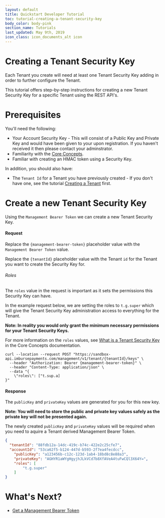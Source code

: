 ```yaml
---
layout: default
title: Quickstart Developer Tutorial
toc: tutorial-creating-a-tenant-security-key
body_color: body-pink
section_name: Tutorials
last_updated: May 9th, 2019
icon_class: icon_documents_alt icon
---
```

# Creating a Tenant Security Key
Each Tenant you create will need at least one Tenant Security Key adding in order to further configure the Tenant.

This tutorial offers step-by-step instructions for creating a new Tenant Security Key for a specific Tenant using the REST API's.

# Prerequisites
You'll need the following:

- Your Account Security Key - This will consist of a Public Key and Private Key and would have been given to your upon registration. If you haven't received it then please contact your adminstrator.
- Familiarity with the [Core Concepts](/pages/guides/core-concepts).
- Familiar with creating an HMAC token using a Security Key.

In addition, you should also have:
- The `Tenant Id` for a Tenant you have previously created - If you don't have one, see the tutorial [Creating a Tenant](/pages/tutorials/creating-a-tenant) first.

# Create a new Tenant Security Key
Using the `Management Bearer Token` we can create a new Tenant Security Key.

#### Request
Replace the `{management-bearer-token}` placeholder value with the `Management Bearer Token` value.

Replace the `{tenantId}` placeholder value with the Tenant `id` for the Tenant you want to create the Security Key for.

###### Roles
The `roles` value in the request is important as it sets the permissions this Security Key can have. 

In the example request below, we are setting the roles to `t.g.super` which will give the Tenant Security Key administration access to everything for the Tenant.

**Note: In reality you would only grant the minimum necessary permissions for your Tenant Security Keys.**

For more information on the `roles` values, see [What is a Tenant Security Key](/pages/guides/core-concepts/#what-is-a-tenant-security-key) in the Core Concepts documentation.

```curl
curl --location --request POST "https://sandbox-api.imbursepayments.com/management/v1/tenant/{tenantId}/keys" \
  --header "Authorization: Bearer {management-bearer-token}" \
  --header "Content-Type: application/json" \
  --data "{
	\"roles\": ["t.sup.a]
}"
```

#### Response
The `publicKey` and `privateKey` values are generated for you for this new key. 

**Note: You will need to store the public and private key values safely as the private key will not be presented again.**

The newly created `publicKey` and `privateKey` values will be required when you need to aquire a Tenant derived Management Bearer Token.

```json
{
  "tenantId": "88fdb12a-14dc-419c-b74c-422e2c25cfe7",
  "accountId": "53ca62f5-b124-447d-b593-2f7ea4fecdcc",
	"publicKey": "a123456b-c12c-123d-1ab4-18bd8c8e88a3",
	"privateKey": "AGHYR1aWYgHgyjhJLkVCd7b8XfAVeA4tuFwCQl3X64Y=",
    "roles": [
        "t.g.super"
    ]
}
```

# What's Next?
- [Get a Management Bearer Token](/pages/tutorials/get-management-bearer-token)